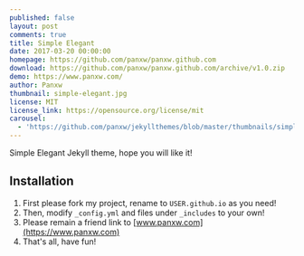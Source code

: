 ```yaml
---
published: false
layout: post
comments: true
title: Simple Elegant
date: 2017-03-20 00:00:00
homepage: https://github.com/panxw/panxw.github.com
download: https://github.com/panxw/panxw.github.com/archive/v1.0.zip
demo: https://www.panxw.com/
author: Panxw
thumbnail: simple-elegant.jpg
license: MIT
license_link: https://opensource.org/license/mit
carousel:
  - 'https://github.com/panxw/jekyllthemes/blob/master/thumbnails/simple-elegant.jpg?raw=true'
---
```


Simple Elegant Jekyll theme, hope you will like it!

## Installation

1. First please fork my project, rename to `USER.github.io` as you need!  
2. Then, modify `_config.yml` and files under `_includes` to your own!  
3. Please remain a friend link to [www.panxw.com](https://www.panxw.com)
4. That's all, have fun!  
